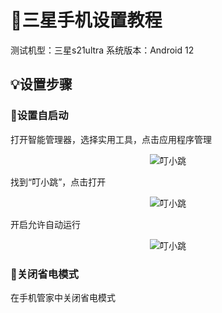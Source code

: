 # 📱三星手机设置教程
测试机型：三星s21ultra
系统版本：Android 12
## 💡设置步骤
### 📳设置自启动
打开智能管理器，选择实用工具，点击应用程序管理

<center>

![叮小跳](https://b.dinglegedong.com/img/sanxing/1.jpg)<br/>

</center>

找到“叮小跳”，点击打开

<center>

![叮小跳](https://b.dinglegedong.com/img/sanxing/2.jpg)<br/>

</center>

开启允许自动运行

<center>

![叮小跳](https://b.dinglegedong.com/img/sanxing/3.jpg)<br/>

</center>

### 🔌关闭省电模式
在手机管家中关闭省电模式

